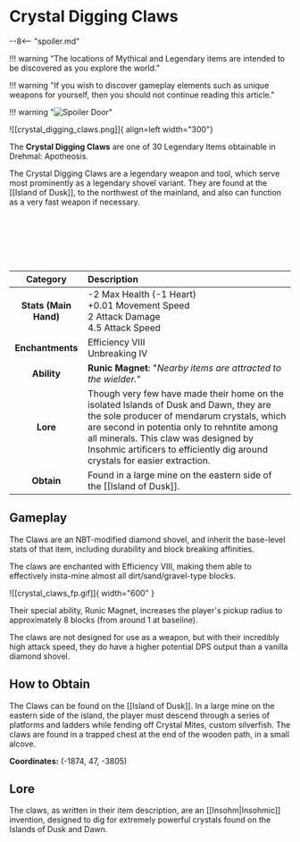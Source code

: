 # Crystal Digging Claws

--8<-- "spoiler.md"

!!! warning "The locations of Mythical and Legendary items are intended to be discovered as you explore the world."

!!! warning "If you wish to discover gameplay elements such as unique weapons for yourself, then you should not continue reading this article."

!!! warning "![Spoiler Door](/assets/img/spoiler_door.png)"

![[crystal_digging_claws.png]]{ align=left width="300"}

The **Crystal Digging Claws** are one of 30 Legendary Items obtainable in Drehmal: Apotheosis.

The Crystal Digging Claws are a legendary weapon and tool, which serve most prominently as a legendary shovel variant. They are found at the [[Island of Dusk]], to the northwest of the mainland, and also can function as a very fast weapon if necessary.

<br> <br> <br> <br> <br>

| Category | Description                 |
|:--------------------------------:|:-----------------------------------------------------------------------------------------------------------------------------------------------------------------------------|
| **Stats (Main Hand)**         | -2 Max Health (-1 Heart) <br> +0.01 Movement Speed <br> 2 Attack Damage <br> 4.5 Attack Speed            |
| **Enchantments**              | Efficiency VIII <br> Unbreaking IV |
| **Ability**                   | **Runic Magnet**: "*Nearby items are attracted to the wielder.*" |
| **Lore**                      | Though very few have made their home on the isolated Islands of Dusk and Dawn, they are the sole producer of mendarum crystals, which are second in potentia only to rehntite among all minerals. This claw was designed by Insohmic artificers to efficiently dig around crystals for easier extraction. |
| **Obtain**                    | Found in a large mine on the eastern side of the [[Island of Dusk]].   |

## Gameplay
The Claws are an NBT-modified diamond shovel, and inherit the base-level stats of that item, including durability and block breaking affinities.

The claws are enchanted with Efficiency VIII, making them able to effectively insta-mine almost all dirt/sand/gravel-type blocks. 

![[crystal_claws_fp.gif]]{ width="600" }

Their special ability, Runic Magnet, increases the player's pickup radius to approximately 8 blocks (from around 1 at baseline).

The claws are not designed for use as a weapon, but with their incredibly high attack speed, they do have a higher potential DPS output than a vanilla diamond shovel.

## How to Obtain
The Claws can be found on the [[Island of Dusk]]. In a large mine on the eastern side of the island, the player must descend through a series of platforms and ladders while fending off Crystal Mites, custom silverfish. The claws are found in a trapped chest at the end of the wooden path, in a small alcove.

**Coordinates:** (-1874, 47, -3805)

## Lore
The claws, as written in their item description, are an [[Insohm|Insohmic]] invention, designed to dig for extremely powerful crystals found on the Islands of Dusk and Dawn.
